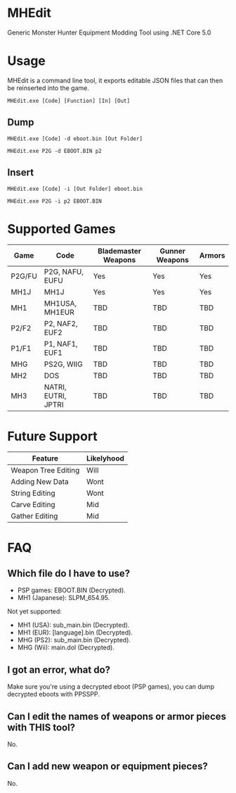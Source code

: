 # MHEdit

Generic Monster Hunter Equipment Modding Tool using .NET Core 5.0

# Usage
MHEdit is a command line tool, it exports editable JSON files that can then be reinserted into the game.

```
MHEdit.exe [Code] [Function] [In] [Out]
```

## Dump
```
MHEdit.exe [Code] -d eboot.bin [Out Folder]
```

```
MHEdit.exe P2G -d EBOOT.BIN p2
```

## Insert
```
MHEdit.exe [Code] -i [Out Folder] eboot.bin
```
```
MHEdit.exe P2G -i p2 EBOOT.BIN
```

# Supported Games

| Game | Code | Blademaster Weapons | Gunner Weapons | Armors |
| --- | --- | --- | --- | --- |
| P2G/FU | P2G, NAFU, EUFU | Yes | Yes | Yes |
| MH1J | MH1J | Yes | Yes | Yes |
| MH1 | MH1USA, MH1EUR | TBD | TBD | TBD |
| P2/F2 | P2, NAF2, EUF2 | TBD | TBD | TBD |
| P1/F1 | P1, NAF1, EUF1 | TBD | TBD | TBD |
| MHG | PS2G, WIIG | TBD | TBD | TBD |
| MH2 | DOS | TBD | TBD | TBD |
| MH3 | NATRI, EUTRI, JPTRI | TBD | TBD | TBD |

# Future Support

| Feature | Likelyhood |
| --- | --- |
| Weapon Tree Editing | Will |
| Adding New Data | Wont |
| String Editing | Wont |
| Carve Editing | Mid |
| Gather Editing | Mid |

# FAQ

## Which file do I have to use?
* PSP games: EBOOT.BIN (Decrypted).
* MH1 (Japanese): SLPM_654.95.

Not yet supported:

* MH1 (USA): sub_main.bin (Decrypted).
* MH1 (EUR): [language].bin (Decrypted).
* MHG (PS2): sub_main.bin (Decrypted).
* MHG (Wii): main.dol (Decrypted).

## I got an error, what do?
Make sure you're using a decrypted eboot (PSP games), you can dump decrypted eboots with PPSSPP.

## Can I edit the names of weapons or armor pieces with THIS tool?
No.

## Can I add new weapon or equipment pieces?
No.
